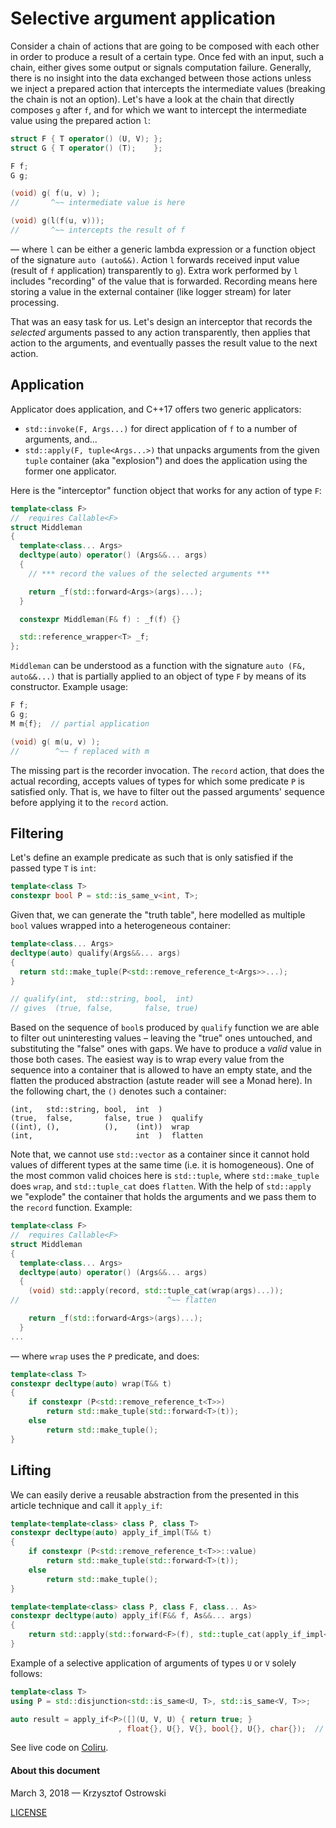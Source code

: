 
# Selective argument application

Consider a chain of actions that are going to be composed with each other in order to produce a result of a certain type. Once fed with an input, such a chain, either gives some output or signals computation failure. Generally, there is no insight into the data exchanged between those actions unless we inject a prepared action that intercepts the intermediate values (breaking the chain is not an option). Let's have a look at the chain that directly composes `g` after `f`, and for which we want to intercept the intermediate value using the prepared action `l`:

```c++
struct F { T operator() (U, V); };
struct G { T operator() (T);    };

F f;
G g;

(void) g( f(u, v) );
//       ^~~ intermediate value is here

(void) g(l(f(u, v)));
//       ^~~ intercepts the result of f
```

&mdash; where `l` can be either a generic lambda expression or a function object of the signature `auto (auto&&)`. Action `l` forwards  received input value (result of `f` application) transparently to `g`). Extra work performed by `l` includes "recording" of the value that is forwarded. Recording means here storing a value in the external container (like logger stream) for later processing.

That was an easy task for us. Let's design an interceptor that records the _selected_ arguments passed to any action transparently, then applies that action to the arguments, and eventually passes the result value to the next action.

## Application

Applicator does application, and C++17 offers two generic applicators:
* `std::invoke(F, Args...)` for direct application of `f` to a number of arguments, and...
* `std::apply(F, tuple<Args...>)` that unpacks arguments from the given `tuple` container (aka "explosion") and does the application using the former one applicator.

Here is the "interceptor" function object that works for any action of type `F`:

```c++
template<class F>
//  requires Callable<F>
struct Middleman
{
  template<class... Args>
  decltype(auto) operator() (Args&&... args)
  {
    // *** record the values of the selected arguments ***

    return _f(std::forward<Args>(args)...);
  }

  constexpr Middleman(F& f) : _f(f) {}

  std::reference_wrapper<T> _f;
};
```

`Middleman` can be understood as a function with the signature `auto (F&, auto&&...)` that is partially applied to an object of type `F` by means of its constructor. Example usage:

```c++
F f;
G g;
M m{f};  // partial application

(void) g( m(u, v) );
//        ^~~ f replaced with m
```

The missing part is the recorder invocation. The `record` action, that does the actual recording, accepts values of types for which some predicate `P` is satisfied only. That is, we have to filter out the passed arguments' sequence before applying it to the `record` action.

## Filtering

Let's define an example predicate as such that is only satisfied if the passed type `T` is `int`:

```c++
template<class T>
constexpr bool P = std::is_same_v<int, T>;
```

Given that, we can generate the "truth table", here modelled as multiple `bool` values wrapped into a heterogeneous container:

```c++
template<class... Args>
decltype(auto) qualify(Args&&... args)
{
  return std::make_tuple(P<std::remove_reference_t<Args>>...);
}

// qualify(int,  std::string, bool,  int)
// gives  (true, false,       false, true)
```

Based on the sequence of `bool`s produced by `qualify` function we are able to filter out uninteresting values &ndash; leaving the "true" ones untouched, and substituting the "false" ones with gaps. We have to produce a _valid_ value in those both cases. The easiest way is to wrap every value from the sequence into a container that is allowed to have an empty state, and the flatten the produced abstraction (astute reader will see a Monad here). In the following chart, the `()` denotes such a container:

```
(int,   std::string, bool,  int  )
(true,  false,       false, true )  qualify
((int), (),          (),    (int))  wrap
(int,                       int  )  flatten
```

Note that, we cannot use `std::vector` as a container since it cannot hold values of different types at the same time (i.e. it is homogeneous). One of the most common valid choices here is `std::tuple`, where `std::make_tuple` does `wrap`, and `std::tuple_cat` does `flatten`. With the help of `std::apply` we "explode" the container that holds the arguments and we pass them to the `record` function. Example:

```c++
template<class F>
//  requires Callable<F>
struct Middleman
{
  template<class... Args>
  decltype(auto) operator() (Args&&... args)
  {
    (void) std::apply(record, std::tuple_cat(wrap(args)...));
//                                 ^~~ flatten

    return _f(std::forward<Args>(args)...);
  }
...
```

&mdash; where `wrap` uses the `P` predicate, and does:

```c++
template<class T>
constexpr decltype(auto) wrap(T&& t)
{
    if constexpr (P<std::remove_reference_t<T>>)
        return std::make_tuple(std::forward<T>(t));
    else
        return std::make_tuple();
}
```

## Lifting

We can easily derive a reusable abstraction from the presented in this article technique and call it `apply_if`:

```c++
template<template<class> class P, class T>
constexpr decltype(auto) apply_if_impl(T&& t)
{
    if constexpr (P<std::remove_reference_t<T>>::value)
        return std::make_tuple(std::forward<T>(t));
    else
        return std::make_tuple();
}

template<template<class> class P, class F, class... As>
constexpr decltype(auto) apply_if(F&& f, As&&... args)
{
    return std::apply(std::forward<F>(f), std::tuple_cat(apply_if_impl<P>(args)...));
}
```

Example of a selective application of arguments of types `U` or `V` solely follows:

```c++
template<class T>
using P = std::disjunction<std::is_same<U, T>, std::is_same<V, T>>;

auto result = apply_if<P>([](U, V, U) { return true; }
                        , float{}, U{}, V{}, bool{}, U{}, char{});  // true
```

See live code on [Coliru](http://coliru.stacked-crooked.com/a/0e945cdc2ebec777).


#### About this document

March 3, 2018 &mdash; Krzysztof Ostrowski

[LICENSE](https://github.com/insooth/insooth.github.io/blob/master/LICENSE)

